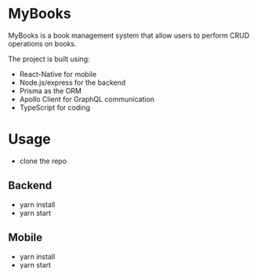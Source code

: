 # MyBooks

MyBooks is a book management system that allow users to perform CRUD operations on books.

The project is built using:
- React-Native for mobile
- Node.js/express for the backend
- Prisma as the ORM
- Apollo Client for GraphQL communication
- TypeScript for coding

# Usage

- clone the repo

## Backend

- yarn install
- yarn start

## Mobile

- yarn install 
- yarn start
